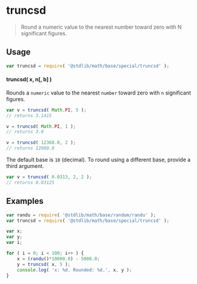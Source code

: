 # truncsd

> Round a numeric value to the nearest number toward zero with N significant figures.


<section class="usage">

## Usage

``` javascript
var truncsd = require( '@stdlib/math/base/special/truncsd' );
```

#### truncsd( x, n\[, b\] )

Rounds a `numeric` value to the nearest `number` toward zero with `n` significant figures.

``` javascript
var v = truncsd( Math.PI, 5 );
// returns 3.1415

v = truncsd( Math.PI, 1 );
// returns 3.0

v = truncsd( 12368.0, 2 );
// returns 12000.0
```

The default base is `10` (decimal). To round using a different base, provide a third argument.

``` javascript
var v = truncsd( 0.0313, 2, 2 );
// returns 0.03125
```

</section>

<!-- /.usage -->


<section class="notes">

</section>

<!-- /.notes -->


<section class="examples">

## Examples

``` javascript
var randu = require( '@stdlib/math/base/random/randu' );
var truncsd = require( '@stdlib/math/base/special/truncsd' );

var x;
var y;
var i;

for ( i = 0; i < 100; i++ ) {
    x = (randu()*10000.0) - 5000.0;
    y = truncsd( x, 5 );
    console.log( 'x: %d. Rounded: %d.', x, y );
}
```

</section>

<!-- /.examples -->


<section class="links">

</section>

<!-- /.links -->
